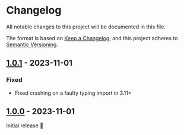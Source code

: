 # Changelog

All notable changes to this project will be documented in this file.

The format is based on [Keep a Changelog](https://keepachangelog.com/en/1.0.0/),
and this project adheres to [Semantic Versioning](https://semver.org/spec/v2.0.0.html).

## [1.0.1] - 2023-11-01

### Fixed
- Fixed crashing on a faulty typing import in 3.11+

## [1.0.0] - 2023-11-01

Initial release 🎉

[1.0.0]: https://github.com/trag1c/dacite-retrofit/releases/tag/1.0.0
[1.0.1]: https://github.com/trag1c/dacite-retrofit/compare/1.0.0...1.0.1